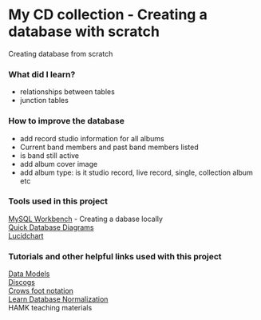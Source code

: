 # My CD collection - Creating a database with scratch
Creating database from scratch

### What did I learn? 
* relationships between tables
* junction tables

### How to improve the database
* add record studio information for all albums
* Current band members and past band members listed
* is band still active
* add album cover image
* add album type: is it studio record, live record, single, collection album etc


### Tools used in this project
[MySQL Workbench](https://www.mysql.com/products/workbench/) - Creating a dabase locally  
[Quick Database Diagrams]()  
[Lucidchart](https://www.lucidchart.com/)  

### Tutorials and other helpful links used with this project
[Data Models](https://databases.biz/data-models/)  
[Discogs](https://www.discogs.com/)  
[Crows foot notation](https://www.freecodecamp.org/news/crows-foot-notation-relationship-symbols-and-how-to-read-diagrams/)  
[Learn Database Normalization](https://www.youtube.com/watch?v=GFQaEYEc8_8)  
HAMK teaching materials
